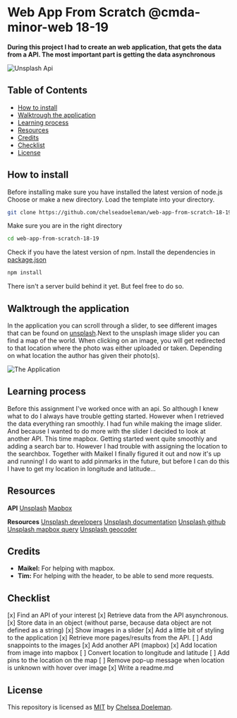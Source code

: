 # Web App From Scratch @cmda-minor-web 18-19

**During this project I had to create an web application, that gets the data from a API. The most important part is getting the data asynchronous**

![Unsplash Api]()


## Table of Contents
* [How to install](#how-to-install) 
* [Walktrough the application](#walk-trough-the-application) 
* [Learning process](#learning-process)
* [Resources](#resources)
* [Credits](#credits)
* [Checklist](#checklist)
* [License](#license)

## How to install

Before installing make sure you have installed the latest version of node.js
Choose or make a new directory.
Load the template into your directory.
```bash
git clone https://github.com/chelseadoeleman/web-app-from-scratch-18-19.git
```

Make sure you are in the right directory 
```bash
cd web-app-from-scratch-18-19
```

Check if you have the latest version of npm.
Install the dependencies in [package.json](./client/package.json)
```bash
npm install
```

There isn't a server build behind it yet. But feel free to do so. 


## Walktrough the application

In the application you can scroll through a slider, to see different images that can be found on [unsplash](https://unsplash.com/).Next to the unsplash image slider you can find a map of the world. When clicking on an image, you will get redirected to that location where the photo was either uploaded or taken. Depending on what location the author has given their photo(s). 

![The Application]()

## Learning process

Before this assignment I've worked once with an api. So although I knew what to do I always have trouble getting started. However when I retrieved the data everything ran smoothly. I had fun while making the image slider. And because I wanted to do more with the slider I decided to look at another API. This time mapbox. Getting started went quite smoothly and adding a search bar to. However I had trouble with assigning the location to the searchbox. Together with Maikel I finally figured it out and now it's up and running! I do want to add pinmarks in the future, but before I can do this I have to get my location in longitude and latitude... 


## Resources

**API**
[Unsplash](https://unsplash.com/developers)
[Mapbox](https://www.mapbox.com/)

**Resources**
[Unsplash developers](https://unsplash.com/developers)
[Unsplash documentation](https://unsplash.com/documentation)
[Unsplash github](https://github.com/unsplash/unsplash-js)
[Unsplash mapbox query](https://github.com/mapbox/mapbox-gl-geocoder/blob/master/API.md#query)
[Unsplash geocoder](https://docs.mapbox.com/mapbox-gl-js/example/mapbox-gl-geocoder/)

## Credits

*   **Maikel:** For helping with mapbox.
*   **Tim:** For helping with the header, to be able to send more requests.

## Checklist
[x] Find an API of your interest
[x] Retrieve data from the API asynchronous. 
[x] Store data in an object (without parse, because data object are not defined as a string)
[x] Show images in a slider
[x] Add a little bit of styling to the application
[x] Retrieve more pages/results from the API. 
[ ]   Add snappoints to the images
[x] Add another API (mapbox)
[x] Add location from image into mapbox
[ ]   Convert location to longitude and latitude
[ ]   Add pins to the location on the map
[ ]   Remove pop-up message when location is unknown with hover over image
[x] Write a readme.md

## License
This repository is licensed as [MIT](LICENSE) by [Chelsea Doeleman](https://github.com/chelseadoeleman).
